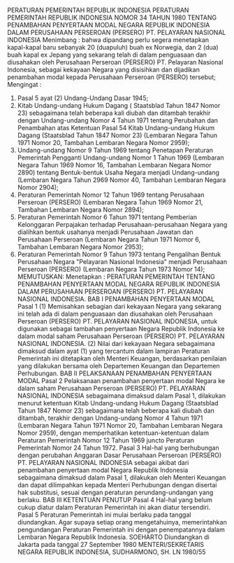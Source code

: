  PERATURAN PEMERINTAH REPUBLIK INDONESIA PERATURAN PEMERINTAH REPUBLIK INDONESIA NOMOR 34 TAHUN 1980 TENTANG PENAMBAHAN PENYERTAAN MODAL NEGARA REPUBLIK INDONESIA DALAM PERUSAHAAN PERSEROAN (PERSERO) PT. PELAYARAN NASIONAL INDONESIA
Menimbang :
 bahwa dipandang perlu segera menetapkan kapal-kapal baru sebanyak 20 (duapuluh) buah ex Norwegia, dan 2 (dua) buah kapal ex Jepang yang sekarang telah di dalam penguasaan dan diusahakan oleh Perusahaan Perseroan (PERSERO) PT. Pelayaran Nasional Indonesia, sebagai kekayaan Negara yang disisihkan dan dijadikan penambahan modal kepada Perusahaan Perseroan (PERSERO) tersebut;
Mengingat :

1. Pasal 5 ayat (2) Undang-Undang Dasar 1945;
2. Kitab Undang-undang Hukum Dagang ( Staatsblad Tahun 1847 Nomor 23) sebagaimana telah beberapa kali diubah dan ditambah terakhir dengan Undang-undang Nomor 4 Tahun 1971 tentang Perubahan dan Penambahan atas Ketentuan Pasal 54 Kitab Undang-undang Hukum Dagang (Staatsblad Tahun 1847 Nomor 23) (Lembaran Negara Tahun 1971 Nomor 20, Tambahan Lembaran Negara Nomor 2959);
3. Undang-undang Nomor 9 Tahun 1969 tentang Penetapan Peraturan Pemerintah Pengganti Undang-undang Nomor 1 Tahun 1969 (Lembaran Negara Tahun 1969 Nomor 16, Tambahan Lembaran Negara Nomor 2890) tentang Bentuk-bentuk Usaha Negara menjadi Undang-undang (Lembaran Negara Tahun 2969 Nomor 40, Tambahan Lembaran Negara Nomor 2904);
4. Peraturan Pemerintah Nomor 12 Tahun 1969 tentang Perusahaan Perseroan (PERSERO) (Lembaran Negara Tahun 1969 Nomor 21, Tambahan Lembaran Negara Nomor 2894);
5. Peraturan Pemerintah Nomor 6 Tahun 1971 tentang Pemberian Kelonggaran Perpajakan terhadap Perusahaan-perusahaan Negara yang dialihkan bentuk usahanya menjadi Perusahaan Jawatan dan Perusahaan Perseroan (Lembaran Negara Tahun 1971 Nomor 6, Tambahan Lembaran Negara Nomor 2953);
6. Peraturan Pemerintah Nomor 9 Tahun 1973 tentang Pengalihan Bentuk Perusahaan Negara "Pelayaran Nasional Indonesia" menjadi Perusahaan Perseroan (PERSERO) (Lembaran Negara Tahun 1973 Nomor 14);
MEMUTUSKAN:
 Menetapkan : PERATURAN PEMERINTAH TENTANG PENAMBAHAN PENYERTAAN MODAL NEGARA REPUBLIK INDONESIA DALAM PERUSAHAAN PERSEROAN (PERSERO) PT. PELAYARAN NASIONAL INDONESIA.
BAB I PENAMBAHAN PENYERTAAN MODAL
Pasal 1
(1) Memisahkan sebagian dari kekayaan Negara yang sekarang ini telah ada di dalam penguasaan dan diusahakan oleh Perusahaan Perseroan (PERSERO) PT. PELAYARAN NASIONAL INDONESIA, untuk digunakan sebagai tambahan penyertaan Negara Republik Indonesia ke dalam modal saham Perusahaan Perseroan (PERSERO) PT. PELAYARAN NASIONAL INDONESIA.
(2) Nilai dari kekayaan Negara sebagaimana dimaksud dalam ayat (1) yang tercantum dalam lampiran Peraturan Pemerintah ini ditetapkan oleh Menteri Keuangan, berdasarkan penilaian yang dilakukan bersama oleh Departemen Keuangan dan Departemen Perhubungan.
BAB II PELAKSANAAN PENAMBAHAN PENYERTAAN MODAL
Pasal 2
Pelaksanaan penambahan penyertaan modal Negara ke dalam saham Perusahaan Perseroan (PERSERO) PT. PELAYARAN NASIONAL INDONESIA sebagaimana dimaksud dalam Pasal 1, dilakukan menurut ketentuan Kitab Undang-undang Hukum Dagang (Staatsblad Tahun 1847 Nomor 23) sebagaimana telah beberapa kali diubah dan ditambah, terakhir dengan Undang-undang Nomor 4 Tahun 1971 (Lembaran Negara Tahun 1971 Nomor 20, Tambahan Lembaran Negara Nomor 2959), dengan memperhatikan ketentuan-ketentuan dalam Peraturan Pemerintah Nomor 12 Tahun 1969 juncto Peraturan Pemerintah Nomor 24 Tahun 1972.
Pasal 3
Hal-hal yang berhubungan dengan perubahan Anggaran Dasar Perusahaan Perseroan (PERSERO) PT. PELAYARAN NASIONAL INDONESIA sebagai akibat dari penambahan penyertaan modal Negara Republik Indonesia sebagaimana dimaksud dalam Pasal 1, dilakukan oleh Menteri Keuangan dan dapat dilimpahkan kepada Menteri Perhubungan dengan disertai hak substitusi, sesuai dengan peraturan perundang-undangan yang berlaku.
BAB III KETENTUAN PENUTUP
Pasal 4
Hal-hal yang belum cukup diatur dalam Peraturan Pemerintah ini akan diatur tersendiri.
Pasal 5
Peraturan Pemerintah ini mulai berlaku pada tanggal diundangkan. Agar supaya setiap orang mengetahuinya, memerintahkan pengundangan Peraturan Pemerintah ini dengan penempatannya dalam Lembaran Negara Republik Indonesia. SOEHARTO Diundangkan di Jakarta pada tanggal 27 September 1980 MENTERI/SEKRETARIS NEGARA REPUBLIK INDONESIA, SUDHARMONO, SH. LN 1980/55